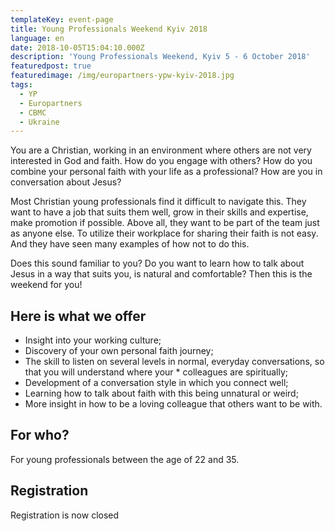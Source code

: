 ```yaml
---
templateKey: event-page
title: Young Professionals Weekend Kyiv 2018
language: en
date: 2018-10-05T15:04:10.000Z
description: 'Young Professionals Weekend, Kyiv 5 - 6 October 2018'
featuredpost: true
featuredimage: /img/europartners-ypw-kyiv-2018.jpg
tags:
  - YP
  - Europartners
  - CBMC
  - Ukraine
---
```

You are a Christian, working in an environment where others are not very interested in God and faith. How do you engage with others? How do you combine your personal faith with your life as a professional? How are you in conversation about Jesus?

Most Christian young professionals find it difficult to navigate this. They want to have a job that suits them well, grow in their skills and expertise, make promotion if possible. Above all, they want to be part of the team just as anyone else. To utilize their workplace for sharing their faith is not easy. And they have seen many examples of how not to do this.

Does this sound familiar to you? Do you want to learn how to talk about Jesus in a way that suits you, is natural and comfortable? Then this is the weekend for you!

## Here is what we offer

* Insight into your working culture;
* Discovery of your own personal faith journey;
* The skill to listen on several levels in normal, everyday conversations, so that you will understand where your * colleagues are spiritually;
* Development of a conversation style in which you connect well;
* Learning how to talk about faith with this being unnatural or weird;
* More insight in how to be a loving colleague that others want to be with.

## For who?

For young professionals between the age of 22 and 35. 

## Registration

Registration is now closed
